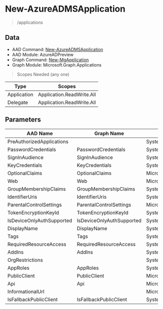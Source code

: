 # New-AzureADMSApplication

> /applications

## Data

+ AAD Command: [New-AzureADMSApplication](https://docs.microsoft.com/en-us/powershell/module/AzureADPreview/New-AzureADMSApplication)
+ AAD Module: AzureADPreview
+ Graph Command: [New-MgApplication](https://docs.microsoft.com/en-us/powershell/module/Microsoft.Graph.Applications/New-MgApplication)
+ Graph Module: Microsoft.Graph.Applications

> Scopes Needed (any one)

|Type|Scopes|
|---|---|
|Application|Application.ReadWrite.All|
|Delegate|Application.ReadWrite.All|

## Parameters

|AAD Name|Graph Name|AAD Type|Graph Type|Infos|
|---|---|---|---|---|
|PreAuthorizedApplications||System.Collections.Generic.List/Microsoft.Open.MSGraph.Model.PreAuthorizedApplication|||
|PasswordCredentials|PasswordCredentials|System.Collections.Generic.List/Microsoft.Open.MSGraph.Model.PasswordCredential|Microsoft.Graph.PowerShell.Models.IMicrosoftGraphPasswordCredential[]||
|SignInAudience|SignInAudience|System.String|System.String||
|KeyCredentials|KeyCredentials|System.Collections.Generic.List/Microsoft.Open.MSGraph.Model.KeyCredential|Microsoft.Graph.PowerShell.Models.IMicrosoftGraphKeyCredential[]||
|OptionalClaims|OptionalClaims|Microsoft.Open.MSGraph.Model.OptionalClaims|Microsoft.Graph.PowerShell.Models.IMicrosoftGraphOptionalClaims||
|Web|Web|Microsoft.Open.MSGraph.Model.WebApplication|Microsoft.Graph.PowerShell.Models.IMicrosoftGraphWebApplication||
|GroupMembershipClaims|GroupMembershipClaims|System.String|System.String||
|IdentifierUris|IdentifierUris|System.Collections.Generic.List/System.String|System.String[]||
|ParentalControlSettings|ParentalControlSettings|Microsoft.Open.MSGraph.Model.ParentalControlSettings|Microsoft.Graph.PowerShell.Models.IMicrosoftGraphParentalControlSettings||
|TokenEncryptionKeyId|TokenEncryptionKeyId|System.String|System.String||
|IsDeviceOnlyAuthSupported|IsDeviceOnlyAuthSupported|System.Nullable/System.Boolean|System.Management.Automation.SwitchParameter||
|DisplayName|DisplayName|System.String|System.String||
|Tags|Tags|System.Collections.Generic.List/System.String|System.String[]||
|RequiredResourceAccess|RequiredResourceAccess|System.Collections.Generic.List/Microsoft.Open.MSGraph.Model.RequiredResourceAccess|Microsoft.Graph.PowerShell.Models.IMicrosoftGraphRequiredResourceAccess[]||
|AddIns|AddIns|System.Collections.Generic.List/Microsoft.Open.MSGraph.Model.AddIn|Microsoft.Graph.PowerShell.Models.IMicrosoftGraphAddIn[]||
|OrgRestrictions||System.Collections.Generic.List/System.String|||
|AppRoles|AppRoles|System.Collections.Generic.List/Microsoft.Open.MSGraph.Model.AppRole|Microsoft.Graph.PowerShell.Models.IMicrosoftGraphAppRole[]||
|PublicClient|PublicClient|Microsoft.Open.MSGraph.Model.PublicClientApplication|Microsoft.Graph.PowerShell.Models.IMicrosoftGraphPublicClientApplication||
|Api|Api|Microsoft.Open.MSGraph.Model.ApiApplication|Microsoft.Graph.PowerShell.Models.IMicrosoftGraphApiApplication||
|InformationalUrl||Microsoft.Open.MSGraph.Model.InformationalUrl|||
|IsFallbackPublicClient|IsFallbackPublicClient|System.Nullable/System.Boolean|System.Management.Automation.SwitchParameter||

